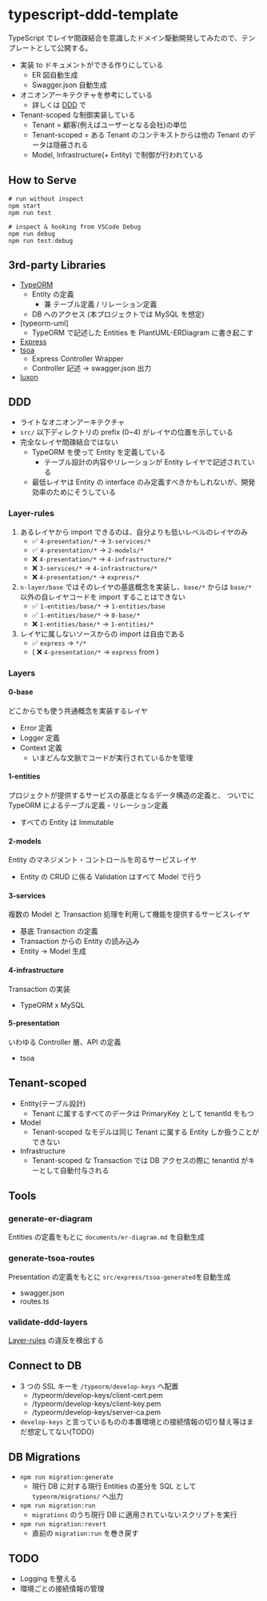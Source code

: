 # typescript-ddd-template

TypeScript でレイヤ間疎結合を意識したドメイン駆動開発してみたので、テンプレートとして公開する。

- 実装 to ドキュメントができる作りにしている
  - ER 図自動生成
  - Swagger.json 自動生成
- オニオンアーキテクチャを参考にしている
  - 詳しくは [DDD](#ddd) で
- Tenant-scoped な制御実装している
  - Tenant = 顧客(例えばユーザーとなる会社)の単位
  - Tenant-scoped = ある Tenant のコンテキストからは他の Tenant のデータは隠蔽される
  - Model, Infrastructure(+ Entity) で制御が行われている

## How to Serve

```
# run without inspect
npm start
npm run test

# inspect & hooking from VSCode Debug
npm run debug
npm run test:debug
```

## 3rd-party Libraries

- [TypeORM](https://typeorm.io/)
  - Entity の定義
    - 兼 テーブル定義 / リレーション定義
  - DB へのアクセス (本プロジェクトでは MySQL を想定)
- [typeorm-uml]
  - TypeORM で記述した Entities を PlantUML-ERDiagram に書き起こす
- [Express](https://expressjs.com/ja/)
- [tsoa](https://tsoa-community.github.io/docs/)
  - Express Controller Wrapper
  - Controller 記述 -> swagger.json 出力
- [luxon](https://moment.github.io/luxon/)

## DDD

- ライトなオニオンアーキテクチャ
- `src/` 以下ディレクトリの prefix (0~4) がレイヤの位置を示している
- 完全なレイヤ間疎結合ではない
  - TypeORM を使って Entity を定義している
    - テーブル設計の内容やリレーションが Entity レイヤで記述されている
  - 最低レイヤは Entity の interface のみ定義すべきかもしれないが、開発効率のためにそうしている

### Layer-rules

1. あるレイヤから import できるのは、自分よりも低いレベルのレイヤのみ
   - ✅ `4-presentation/*` -> `3-services/*`
   - ✅ `4-presentation/*` -> `2-models/*`
   - ❌ `4-presentation/*` -> `4-infrastructure/*`
   - ❌ `3-services/*` -> `4-infrastructure/*`
   - ❌ `4-presentation/*` -> `express/*`
2. `n-layer/base` ではそのレイヤの基底概念を実装し、`base/*` からは `base/*` 以外の自レイヤコードを import することはできない
   - ✅ `1-entities/base/*` -> `1-entities/base`
   - ✅ `1-entities/base/*` -> `0-base/*`
   - ❌ `1-entities/base/*` -> `1-entities/*`
3. レイヤに属しないソースからの import は自由である
   - ✅ `express` -> `*/*`
   - ( ❌ `4-presentation/*` -> `express` from )

### Layers

#### 0-base

どこからでも使う共通概念を実装するレイヤ

- Error 定義
- Logger 定義
- Context 定義
  - いまどんな文脈でコードが実行されているかを管理

#### 1-entities

プロジェクトが提供するサービスの基底となるデータ構造の定義と、
ついでに TypeORM によるテーブル定義・リレーション定義

- すべての Entity は Immutable

#### 2-models

Entity のマネジメント・コントロールを司るサービスレイヤ

- Entity の CRUD に係る Validation はすべて Model で行う

#### 3-services

複数の Model と Transaction 処理を利用して機能を提供するサービスレイヤ

- 基底 Transaction の定義
- Transaction からの Entity の読み込み
- Entity -> Model 生成

#### 4-infrastructure

Transaction の実装

- TypeORM x MySQL

#### 5-presentation

いわゆる Controller 層、API の定義

- tsoa

## Tenant-scoped

- Entity(テーブル設計)
  - Tenant に属するすべてのデータは PrimaryKey として tenantId をもつ
- Model
  - Tenant-scoped なモデルは同じ Tenant に属する Entity しか扱うことができない
- Infrastructure
  - Tenant-scoped な Transaction では DB アクセスの際に tenantId がキーとして自動付与される

## Tools

### generate-er-diagram

Entities の定義をもとに `documents/er-diagram.md` を自動生成

### generate-tsoa-routes

Presentation の定義をもとに `src/express/tsoa-generated`を自動生成

- swagger.json
- routes.ts

### validate-ddd-layers

[Layer-rules](#layer-rules) の違反を検出する

## Connect to DB

- 3 つの SSL キーを `/typeorm/develop-keys` へ配置
  - /typeorm/develop-keys/client-cert.pem
  - /typeorm/develop-keys/client-key.pem
  - /typeorm/develop-keys/server-ca.pem
- `develop-keys` と言っているものの本番環境との接続情報の切り替え等はまだ想定してない(TODO)

## DB Migrations

- `npm run migration:generate`
  - 現行 DB に対する現行 Entities の差分を SQL として `typeorm/migrations/` へ出力
- `npm run migration:run`
  - `migrations` のうち現行 DB に適用されていないスクリプトを実行
- `npm run migration:revert`
  - 直前の `migration:run` を巻き戻す

## TODO

- Logging を整える
- 環境ごとの接続情報の管理
